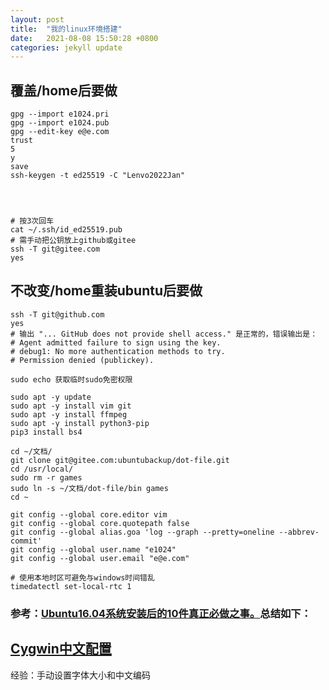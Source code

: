 ```yaml
---
layout: post
title:  "我的linux环境搭建"
date:   2021-08-08 15:50:28 +0800
categories: jekyll update
---
```


## 覆盖/home后要做
```shell
gpg --import e1024.pri
gpg --import e1024.pub
gpg --edit-key e@e.com
trust
5
y
save
ssh-keygen -t ed25519 -C "Lenvo2022Jan"




# 按3次回车
cat ~/.ssh/id_ed25519.pub
# 需手动把公钥放上github或gitee
ssh -T git@gitee.com
yes
```

## 不改变/home重装ubuntu后要做
```shell
ssh -T git@github.com
yes
# 输出 "... GitHub does not provide shell access." 是正常的，错误输出是：
# Agent admitted failure to sign using the key.
# debug1: No more authentication methods to try.
# Permission denied (publickey).

sudo echo 获取临时sudo免密权限

sudo apt -y update 
sudo apt -y install vim git
sudo apt -y install ffmpeg
sudo apt -y install python3-pip
pip3 install bs4

cd ~/文档/
git clone git@gitee.com:ubuntubackup/dot-file.git
cd /usr/local/
sudo rm -r games
sudo ln -s ~/文档/dot-file/bin games
cd ~

git config --global core.editor vim
git config --global core.quotepath false
git config --global alias.goa 'log --graph --pretty=oneline --abbrev-commit'
git config --global user.name "e1024"
git config --global user.email "e@e.com"

# 使用本地时区可避免与windows时间错乱
timedatectl set-local-rtc 1
```

### 参考：[Ubuntu16.04系统安装后的10件真正必做之事。](https://www.cnblogs.com/fnight/p/5722016.html)总结如下：

## [Cygwin中文配置](http://www.cygwin.cn/site/info/show.php?IID=1005)
经验：手动设置字体大小和中文编码
